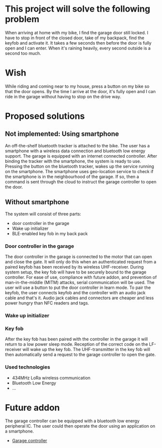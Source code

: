# This project will solve the following problem
When arriving at home  with my bike, I find the garage door still locked.  I have to stop in front of the closed door, take of my backpack, find the keyfob and activate it.  It takes a few seconds then before the door is fully open and I can enter.  When it's raining heavily, every second outside is a second too much.

# Wish
While riding and coming near to my house, press a button on my bike so that the door opens.  By the time I arrive at the door, it's fully open and I can ride in the garage without having to stop on the drive way.

# Proposed solutions
## Not implemented: Using smartphone
An off-the-shelf bluetooth tracker is attached to the bike.  The user has a smartphone with a wireless data connection and bluetooth low energy support.  The garage is equipped with an internet connected controller.  After binding the tracker with the smartphone, the system is ready to use.  
Pressing the button on the bluetooth tracker, wakes up the service running on the smartphone.  The smartphone uses geo-location service to check if the smartphone is in the neighbourhood of the garage.  If so, then a command is sent through the cloud to instruct the garage controller to open the door.  

## Without smartphone
The system will consist of three parts:  

* door controller in the garage  
* Wake up initializer
* BLE-enabled key fob in my back pack  

### Door controller in the garage
The door controller in the garage is connected to the motor that can open and close the gate.  It will only do this when an authenticated request from a paired keyfob has been received by its wireless UHF-receiver.
During system setup, the key fob will have to be securely bound to the garage controller.  For ease of use, compliance with future addon, and prevention of man-in-the-middle (MITM) attacks, serial communication will be used.  The user will use a button to put the door controller in learn mode.  To pair the keyfob, the user connects keyfob and the controller with an audio jack cable and that's it.  Audio jack cables and connectors are cheaper and less power hungry than NFC readers and tags.

### Wake up initializer

### Key fob
After the key fob has been paired with the controller in the garage it will return to a low power sleep mode.  Reception of the correct code on the LF-receiver will wake up the key fob.  The UHF-transmitter in the key fob will then automatically send a request to the garage controller to open the gate.

### Used technologies
* 434MHz LoRa wireless communication
* Bluetooth Low Energy
* ...

# Future addon
The garage controller can be equipped with a bluetooth low energy peripheral IC.  The user could then operate the door using an application on a smartphone.  

* [Garage controller](../../wiki/Master:-garage-controller)

